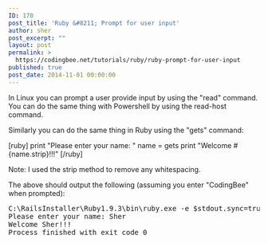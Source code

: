 ```yaml
---
ID: 170
post_title: 'Ruby &#8211; Prompt for user input'
author: sher
post_excerpt: ""
layout: post
permalink: >
  https://codingbee.net/tutorials/ruby/ruby-prompt-for-user-input
published: true
post_date: 2014-11-01 00:00:00
---
```

In Linux you can prompt a user provide input by using the "read" command. You can do the same thing with Powershell by using the read-host command. 

Similarly you can do the same thing in Ruby using the "gets" command:


[ruby]
print &quot;Please enter your name: &quot;
name = gets
print &quot;Welcome #{name.strip}!!!&quot;
[/ruby]

Note: I used the strip method to remove any whitespacing. 

The above should output the following (assuming you enter "CodingBee" when prompted):

<pre>
C:\RailsInstaller\Ruby1.9.3\bin\ruby.exe -e $stdout.sync=true;$stderr.sync=true;load($0=ARGV.shift) C:/Users/Mir/RailsProjects/spec2xmlproj/helloworld2.rb
Please enter your name: Sher
Welcome Sher!!!
Process finished with exit code 0
</pre>